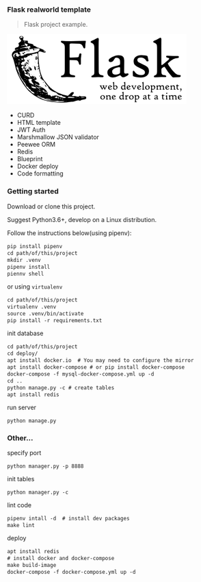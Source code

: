 ### Flask realworld template

> Flask project example.

![](https://raw.githubusercontent.com/Baloneo/flask-realworld-template/main/app/static/flask-logo.png)

* CURD
* HTML template
* JWT Auth
* Marshmallow JSON validator
* Peewee ORM
* Redis
* Blueprint
* Docker deploy
* Code formatting

### Getting started
Download or clone this project. 

Suggest Python3.6+, develop on a Linux distribution.

Follow the instructions below(using pipenv):
```shell
pip install pipenv
cd path/of/this/project
mkdir .venv
pipenv install
piennv shell
```
or using `virtualenv`
```shell
cd path/of/this/project
virtualenv .venv
source .venv/bin/activate
pip install -r requirements.txt
```

init database
```shell
cd path/of/this/project
cd deploy/
apt install docker.io  # You may need to configure the mirror
apt install docker-compose # or pip install docker-compose
docker-compose -f mysql-docker-compose.yml up -d
cd ..
python manage.py -c # create tables
apt install redis
```

run server
```shell
python manage.py
```

### Other...
specify port
```shell
python manager.py -p 8888  
```

init tables
```shell
python manager.py -c
```

lint code
```shell
pipenv intall -d  # install dev packages
make lint
```

deploy
```shell
apt install redis
# install docker and docker-compose
make build-image
docker-compose -f docker-compose.yml up -d
```